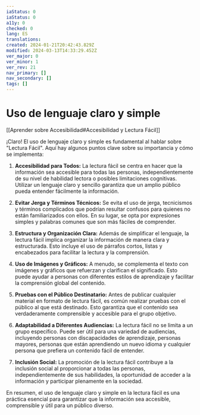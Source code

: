 ```yaml
---
iaStatus: 0
iaStatus: 0
a11y: 0
checked: 0
lang: ES
translations: 
created: 2024-01-21T20:42:43.829Z
modified: 2024-03-13T14:33:29.452Z
ver_major: 0
ver_minor: 1
ver_rev: 21
nav_primary: []
nav_secondary: []
tags: []
---
```

# Uso de lenguaje claro y simple

[[Aprender sobre Accesibilidad#Accesibilidad y Lectura Fácil]]

¡Claro! El uso de lenguaje claro y simple es fundamental al hablar sobre "Lectura Fácil". Aquí hay algunos puntos clave sobre su importancia y cómo se implementa:

1. **Accesibilidad para Todos:** La lectura fácil se centra en hacer que la información sea accesible para todas las personas, independientemente de su nivel de habilidad lectora o posibles limitaciones cognitivas. Utilizar un lenguaje claro y sencillo garantiza que un amplio público pueda entender fácilmente la información.

2. **Evitar Jerga y Términos Técnicos:** Se evita el uso de jerga, tecnicismos y términos complicados que podrían resultar confusos para quienes no están familiarizados con ellos. En su lugar, se opta por expresiones simples y palabras comunes que son más fáciles de comprender.

3. **Estructura y Organización Clara:** Además de simplificar el lenguaje, la lectura fácil implica organizar la información de manera clara y estructurada. Esto incluye el uso de párrafos cortos, listas y encabezados para facilitar la lectura y la comprensión.

4. **Uso de Imágenes y Gráficos:** A menudo, se complementa el texto con imágenes y gráficos que refuerzan y clarifican el significado. Esto puede ayudar a personas con diferentes estilos de aprendizaje y facilitar la comprensión global del contenido.

5. **Pruebas con el Público Destinatario:** Antes de publicar cualquier material en formato de lectura fácil, es común realizar pruebas con el público al que está destinado. Esto garantiza que el contenido sea verdaderamente comprensible y accesible para el grupo objetivo.

6. **Adaptabilidad a Diferentes Audiencias:** La lectura fácil no se limita a un grupo específico. Puede ser útil para una variedad de audiencias, incluyendo personas con discapacidades de aprendizaje, personas mayores, personas que están aprendiendo un nuevo idioma y cualquier persona que prefiera un contenido fácil de entender.

7. **Inclusión Social:** La promoción de la lectura fácil contribuye a la inclusión social al proporcionar a todas las personas, independientemente de sus habilidades, la oportunidad de acceder a la información y participar plenamente en la sociedad.

En resumen, el uso de lenguaje claro y simple en la lectura fácil es una práctica esencial para garantizar que la información sea accesible, comprensible y útil para un público diverso.